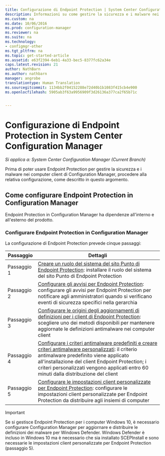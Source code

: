 ```yaml
---
title: Configurazione di Endpoint Protection | System Center Configuration Manager
description: Informazioni su come gestire la sicurezza e i malware nei computer client di System Center Configuration Manager.
ms.custom: na
ms.date: 10/06/2016
ms.prod: configuration-manager
ms.reviewer: na
ms.suite: na
ms.technology:
- configmgr-other
ms.tgt_pltfrm: na
ms.topic: get-started-article
ms.assetid: e63f2394-6eb1-4a33-bec5-8377fc62a34e
caps.latest.revision: 21
author: NathBarn
ms.author: nathbarn
manager: angrobe
translationtype: Human Translation
ms.sourcegitcommit: 1134bb2f04152288e72d40b1b1083f415cb4e900
ms.openlocfilehash: 5905ab3f63a9956909f3d26136a377ca2f65b71c


---
```

# <a name="configuring-endpoint-protection-in-system-center-configuration-manager"></a>Configurazione di Endpoint Protection in System Center Configuration Manager

*Si applica a: System Center Configuration Manager (Current Branch)*

Prima di poter usare Endpoint Protection per gestire la sicurezza e i malware nei computer client di Configuration Manager, procedere alla relativa configurazione, come descritto in questo argomento.  

## <a name="how-to-configure-endpoint-protection-in-configuration-manager"></a>Come configurare Endpoint Protection in Configuration Manager  
 Endpoint Protection in Configuration Manager ha dipendenze all'interno e all'esterno del prodotto.  

### <a name="configure-endpoint-protection-in-configuration-manager"></a>Configurare Endpoint Protection in Configuration Manager  
La configurazione di Endpoint Protection prevede cinque passaggi:

|Passaggio|Dettagli|
|---|----|
|Passaggio 1|[Creare un ruolo del sistema del sito Punto di Endpoint Protection](endpoint-protection-site-role.md): installare il ruolo del sistema del sito Punto di Endpoint Protection |
|Passaggio 2|[Configurare gli avvisi per Endpoint Protection](endpoint-configure-alerts.md): configurare gli avvisi per Endpoint Protection per notificare agli amministratori quando si verificano eventi di sicurezza specifici nella gerarchia|
|Passaggio 3 | [Configurare le origini degli aggiornamenti di definizioni per i client di Endpoint Protection](endpoint-definition-updates.md): scegliere uno dei metodi disponibili per mantenere aggiornate le definizioni antimalware nei computer client|
|Passaggio 4|[Configurare i criteri antimalware predefiniti e creare criteri antimalware personalizzati](endpoint-antimalware-policies.md): il criterio antimalware predefinito viene applicato all'installazione del client Endpoint Protection; i criteri personalizzati vengono applicati entro 60 minuti dalla distribuzione del client|
|Passaggio 5|[Configurare le impostazioni client personalizzate per Endpoint Protection](endpoint-protection-configure-client.md): configurare le impostazioni client personalizzate per Endpoint Protection da distribuire agli insiemi di computer|

> [!IMPORTANT]  
>  Se si gestisce Endpoint Protection per i computer Windows 10, è necessario configurare Configuration Manager per aggiornare e distribuire le definizioni dei malware per Windows Defender. Windows Defender è incluso in Windows 10 ma è necessario che sia installato SCEPInstall e sono necessarie le impostazioni client personalizzate per Endpoint Protection (passaggio 5).  



<!--HONumber=Nov16_HO1-->


